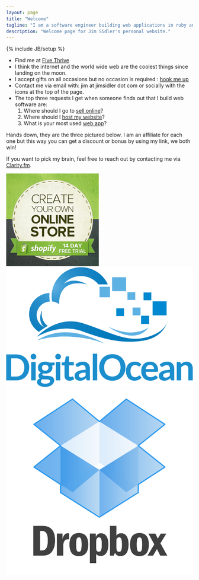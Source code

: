```yaml
---
layout: page
title: "Welcome"
tagline: "I am a software engineer building web applications in ruby and other advanced technologies"
description: "Welcome page for Jim Sidler's personal website."
---
```

{% include JB/setup %}

* Find me at <a href="http://fivethrive.com">Five Thrive</a>
* I think the internet and the world wide web are the coolest things since landing on the moon.
* I accept gifts on all occasions but no occasion is required : [hook me up](http://www.amazon.com/gp/registry/wishlist/1HD569IK8VEK4)
* Contact me via email with: jim at jimsidler dot com or socially with the icons at the top of the page.
* The top three requests I get when someone finds out that I build web software are:
  1. Where should I go to <a href="http://www.shopify.com/?ref=jim-sidler" title="Sell online with Shopify!">sell online</a>?
  2. Where should I <a href="https://www.digitalocean.com/?refcode=1ae5c972d80e" title="Digital Ocean Hosting">host my website</a>?
  3. What is your most used <a href="http://db.tt/08XgsvSf" title="Dropbox: Cloud file storage">web app</a>?

Hands down, they are the three pictured below. I am an affiliate for each one but this way you can get a discount or bonus by using my link, we both win!

If you want to pick my brain, feel free to reach out by contacting me via <a href='http://clarity.fm'>Clarity.fm</a>.

<div class="row">
  <div class="span3">
    <a href="http://www.shopify.com/?ref=fivethrive" title="Sell online with Shopify!"><img src="/assets/images/shopify_banner_250x250.jpg" alt="Shopify App Store Banner" /></a>
  </div>
  <div class="span3">
    <a href="https://www.digitalocean.com/?refcode=1ae5c972d80e" title="Digital Ocean Hosting"><img src="/assets/images/digitalocean.png" alt="Digital Ocean Logo" /></a>
  </div>
  <div class="span3">
    <a href="http://db.tt/08XgsvSf" title="Dropbox: Cloud file storage"><img src="/assets/images/dropbox_logo.png" alt="Your stuff, anywhere" /></a>
  </div>
  <div class="span3">
    <iframe class="clarity-widget" data-c-id="29328" data-c-width="220" frameborder="0"></iframe>
  </div>
</div>

<!-- * Find me here:
[![Working With Rails icon](/assets/images/icon-wwr.png "Working With Rails")](http://www.workingwithrails.com/person/17550-jim-sidler)
[![Linked In icon](/assets/images/icon-linkedin.png "LinkedIn")](http://www.linkedin.com/in/jimsidler)
[![Github icon](/assets/images/icon-git.png "Github")](http://github.com/jvsidler)
[![Facebook icon](/assets/images/icon-facebook.png "Facebook")](http://facebook.com/jvsidler)
[![Twitter icon](/assets/images/icon-twitter.png "Twitter")](http://twitter.com/jvsidler)
[![Last.fm icon](/assets/images/icon-lastfm.png "Last.fm")](http://www.last.fm/user/jvsidler)
[![Flickr icon](/assets/images/icon-flickr.png "Flickr")](http://flickr.com/photos/jvsidler) -->
